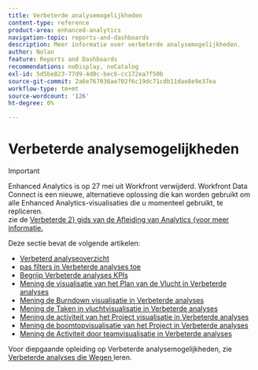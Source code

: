 ```yaml
---
title: Verbeterde analysemogelijkheden
content-type: reference
product-area: enhanced-analytics
navigation-topic: reports-and-dashboards
description: Meer informatie over verbeterde analysemogelijkheden.
author: Nolan
feature: Reports and Dashboards
recommendations: noDisplay, noCatalog
exl-id: 5d5be823-77d9-4d0c-bec6-cc172ea7f50b
source-git-commit: 2a6e767036ae702f6c19dc71cdb11dae8e9e37ea
workflow-type: tm+mt
source-wordcount: '126'
ht-degree: 0%

---
```


# Verbeterde analysemogelijkheden

>[!IMPORTANT]
>
>Enhanced Analytics is op 27 mei uit Workfront verwijderd. Workfront Data Connect is een nieuwe, alternatieve oplossing die kan worden gebruikt om alle Enhanced Analytics-visualisaties die u momenteel gebruikt, te repliceren. <br> zie de [ Verbeterde 2&rbrace; gids van de Afleiding van Analytics &lbrace;voor meer informatie.](/help/quicksilver/product-announcements/announcements/enhanced-analytics-deprecation.md)


Deze sectie bevat de volgende artikelen:

* [ Verbeterd analyseoverzicht ](../enhanced-analytics/enhanced-analytics-overview.md)
* [ pas filters in Verbeterde analyses toe ](../enhanced-analytics/use-enhanced-analytics-filters.md)
* [ Begrijp Verbeterde analyses KPIs ](../enhanced-analytics/understand-enhanced-analytics-kpis.md)
* [ Mening de visualisatie van het Plan van de Vlucht in Verbeterde analyses ](../enhanced-analytics/flight-plan-overview.md)
* [ Mening de Burndown visualisatie in Verbeterde analyses ](../enhanced-analytics/burndown-overview.md)
* [ Mening de Taken in vluchtvisualisatie in Verbeterde analyses ](../enhanced-analytics/tasks-in-flight-overview.md)
* [ Mening de activiteit van het Project visualisatie in Verbeterde analyses ](../enhanced-analytics/project-activity-overview.md)
* [ Mening de boomtopvisualisatie van het Project in Verbeterde analyses ](../enhanced-analytics/project-treemap-overview.md)
* [ Mening de Activiteit door teamvisualisatie in Verbeterde analyses ](../enhanced-analytics/activity-by-team-overview.md)
<!--
* [View the Resource capacity visualization in Enhanced analytics](../enhanced-analytics/resource-capacity-overview.md) 
* [View the Team capacity visualization in Enhanced analytics](../enhanced-analytics/team-capacity-overview.md) 
* [View Enhanced analytics visualizations by duration](../enhanced-analytics/view-enhanced-analytics-charts-duration.md)-->

<!--
  <li data-mc-conditions="QuicksilverOrClassic.Draft mode"><a href="../enhanced-analytics/trend-views-overview.md" class="MCXref xref" xrefformat="{para}">Trend views overview</a> </li>
  -->

Voor diepgaande opleiding op Verbeterde analysemogelijkheden, zie [ Verbeterde analyses die Wegen ](https://experienceleague.adobe.com/en/docs/workfront-learn/tutorials-workfront/home) leren.
